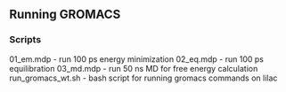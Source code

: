 ## Running GROMACS
### Scripts
01_em.mdp - run 100 ps energy minimization
02_eq.mdp - run 100 ps equilibration
03_md.mdp - run 50 ns MD for free energy calculation
run_gromacs_wt.sh - bash script for running gromacs commands on lilac
